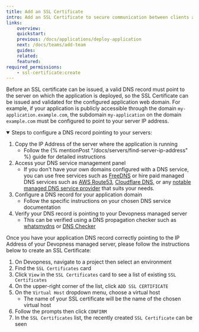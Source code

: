 ```yaml
---
title: Add an SSL Certificate
intro: Add an SSL Certificate to secure communication between clients and servers, ensuring data confidentiality and integrity.
links:
    overview:
    quickstart:
    previous: /docs/applications/deploy-application
    next: /docs/teams/add-team
    guides:
    related:
    featured:
required_permissions:
    - ssl-certificate:create
---
```


Before an SSL certificate can be issued, a valid DNS record must point to the server on which the application is deployed, so the SSL Certificate can be issued and validated for the configured application web domain. For example, if your application is publicly accessible through the domain `my-application.example.com`, the subdomain `my-application` on the domain `example.com` must be configured to point to your server IP address.

<details open>
  <summary>Steps to configure a DNS record pointing to your servers:</summary>

1. Copy the IP Address of the server where the application is running
    - Follow the {% mentionPost "/docs/servers/find-server-ip-address" %} guide for detailed instructions
1. Access your DNS service management panel
    - If you don't have your own domains configured with a DNS service, you can use free services such as [FreeDNS](https://freedns.afraid.org/) or hire paid managed DNS services such as [AWS Route53](https://aws.amazon.com/route53/), [Cloudflare DNS](https://www.cloudflare.com/dns/), or any [notable managed DNS service provider](https://en.wikipedia.org/wiki/List_of_managed_DNS_providers) that suits your needs.
1. Configure a DNS record for your application domain
    - Follow the specific instructions on your chosen DNS service documentation
1. Verify your DNS record is pointing to your Devopness managed server
    - This can be verified using a DNS propagation checker such as [whatsmydns](https://www.whatsmydns.net/) or [DNS Checker](https://dnschecker.org/)
</details>

Once you have your application DNS record correctly pointing to the IP Address of your Devopness managed server, please follow the instructions below to create an SSL Certificate:

1. On Devopness, navigate to a project then select an environment
1. Find the `SSL Certificates` card
1. Click `View` in the `SSL Certificates` card to see a list of existing `SSL Certificates`
1. On the upper-right corner of the list, click `ADD SSL CERTIFICATE`
1. On the `Virtual Host` dropdown menu, choose a virtual host
    - The name of your SSL certificate will be the name of the chosen virtual host
1. Follow the prompts then click `CONFIRM`
1. In the `SSL Certificates` list, the recently created `SSL Certificate` can be seen
